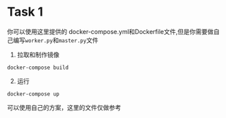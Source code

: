 
# Task 1

你可以使用这里提供的 docker-compose.yml和Dockerfile文件,但是你需要做自己编写`worker.py`和`master.py`文件

1. 拉取和制作镜像

```shell
docker-compose build
```

2. 运行

```shell
docker-compose up
```

可以使用自己的方案，这里的文件仅做参考
